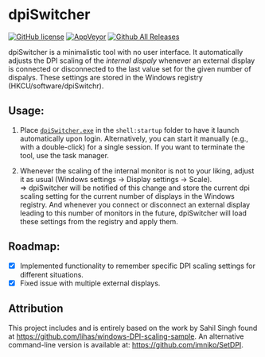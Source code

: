 # dpiSwitcher
[![GitHub license](https://img.shields.io/github/license/jan-glx/dpiswitch.svg)](LICENSE)
[![AppVeyor](https://img.shields.io/appveyor/ci/jan-glx/dpiswitch.svg)](https://ci.appveyor.com/project/jan-glx/dpiswitch)
[![Github All Releases](https://img.shields.io/github/downloads/jan-glx/dpiswitch/total.svg)](https://github.com/jan-glx/dpiSwitch/releases/latest)

dpiSwitcher is a minimalistic tool with no user interface. It automatically adjusts the DPI scaling of the *internal dispaly* whenever an external display is connected or disconnected to the last value set for the given number of dispalys. These settings are stored in the Windows registry (HKCU/software/dpiSwitchr).

## Usage:
1. Place [`dpiSwitcher.exe`](https://github.com/jan-glx/dpiSwitch/releases/latest/download/dpiSwitcher.exe) in the `shell:startup` folder to have it launch automatically upon login. Alternatively, you can start it manually (e.g., with a double-click) for a single session. If you want to terminate the tool, use the task manager.

2. Whenever the scaling of the internal monitor is not to your liking, adjust it as usual (Windows settings -> Display settings -> Scale). <br>
  => dpiSwitcher will be notified of this change and store the current dpi scaling setting for the current number of displays in the Windows registry. And whenever you connect or disconnect an external display leading to this number of monitors in the future, dpiSwitcher will load these settings from the registry and apply them.

## Roadmap:
- [x] Implemented functionality to remember specific DPI scaling settings for different situations.
- [x] Fixed issue with multiple external displays.

## Attribution
This project includes and is entirely based on the work by Sahil Singh found at https://github.com/lihas/windows-DPI-scaling-sample.
An alternative command-line version is available at: https://github.com/imniko/SetDPI.
